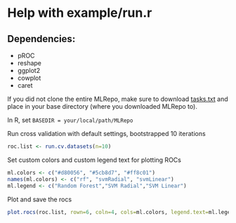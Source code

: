 # Help with example/run.r

## Dependencies:
* pROC
* reshape
* ggplot2
* cowplot
* caret

If you did not clone the entire MLRepo, make sure to download [tasks.txt](../tasks.txt) and place in your base directory (where you downloaded MLRepo to).

In R, set `BASEDIR = your/local/path/MLRepo`

Run cross validation with default settings, bootstrapped 10 iterations
```R
roc.list <- run.cv.datasets(n=10)
```

Set custom colors and custom legend text for plotting ROCs
```R
ml.colors <- c("#d80056", "#5cb8d7", "#ff8c01")
names(ml.colors) <- c("rf", "svmRadial", "svmLinear")
ml.legend <- c("Random Forest","SVM Radial","SVM Linear")
```

Plot and save the rocs
```R
plot.rocs(roc.list, rown=6, coln=4, cols=ml.colors, legend.text=ml.legend, outputfn="ml.rocs.pdf")
```
